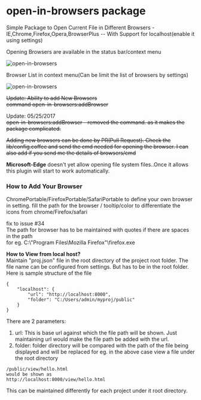 # open-in-browsers package

Simple Package to Open Current File in Different Browsers - IE,Chrome,Firefox,Opera,BrowserPlus -- With Support for localhost(enable it using settings)

Opening Browsers are available in the status bar/context menu

![open-in-browsers](https://raw.github.com/skandasoft/open-in-browsers/master/open-in-browsers.PNG)

Browser List in context menu(Can be limit the list of browsers by settings)    

![open-in-browsers](https://raw.github.com/skandasoft/open-in-browsers/master/Context-Menu.PNG)  



~~Update: Ability to add New Browsers~~  
~~command open-in-browsers:addBrowser~~


Update: 05/25/2017  
~~open-in-browsers:addBrowser - removed the command. as it makes the package complicated.~~

~~Adding new browsers can be done by PR(Pull Request).
Check the lib/config.coffee and send the cmd needed for opening the browser. I can also add if you send me the details of browsers/cmd~~  

__Microsoft-Edge__ doesn't yet allow opening file system files..Once it allows this plugin will start to work automatically.  

### How to Add Your Browser
ChromePortable/FirefoxPortable/SafariPortable to define your own browser in setting. fill the path for the browser / tooltip/color to differentiate the icons from chrome/Firefox/safari

fix to issue #34  
The path for browser has to be maintained with quotes if there are spaces in the path  
for eg. C:\\"Program Files\\Mozilla Firefox"\\firefox.exe


__How to View from local host?__  
Maintain "proj.json" file in the root directory of the project root folder. The file name can be configured from settings. But has to be in the root folder.  
Here is sample structure of the file
```
{
	"localhost": {
		"url": "http://localhost:8000",
		"folder": "C:/Users/admin/myproj/public"
	}
}
```
There are 2 parameters:
1. url: This is base url against which the file path will be shown. Just maintaining url would make the file path be added with the url.
2. folder: folder directory will be compared with the path of the file being displayed and will be replaced for eg. in the above case view a file under the root directory
```
/public/view/hello.html  
would be shown as
http://localhost:8000/view/hello.html
```   

This can be maintained differently for each project under it root directory.
